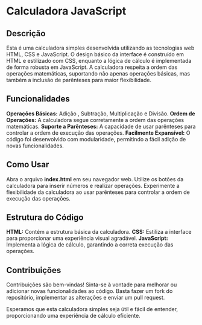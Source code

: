 # Calculadora JavaScript
## Descrição
Esta é uma calculadora simples desenvolvida utilizando as tecnologias web HTML, CSS e JavaScript. O design básico da interface é construído em HTML e estilizado com CSS, enquanto a lógica de cálculo é implementada de forma robusta em JavaScript. A calculadora respeita a ordem das operações matemáticas, suportando não apenas operações básicas, mas também a inclusão de parênteses para maior flexibilidade.

## Funcionalidades
**Operações Básicas:** Adição , Subtração, Multiplicação e Divisão.
**Ordem de Operações:** A calculadora segue corretamente a ordem das operações matemáticas.
**Suporte a Parênteses:** A capacidade de usar parênteses para controlar a ordem de execução das operações.
**Facilmente Expansível:** O código foi desenvolvido com modularidade, permitindo a fácil adição de novas funcionalidades.
## Como Usar
Abra o arquivo **index.html** em seu navegador web.
Utilize os botões da calculadora para inserir números e realizar operações.
Experimente a flexibilidade da calculadora ao usar parênteses para controlar a ordem de execução das operações.
## Estrutura do Código
**HTML:** Contém a estrutura básica da calculadora.
**CSS:** Estiliza a interface para proporcionar uma experiência visual agradável.
**JavaScript:** Implementa a lógica de cálculo, garantindo a correta execução das operações.
## Contribuições
Contribuições são bem-vindas! Sinta-se à vontade para melhorar ou adicionar novas funcionalidades ao código. Basta fazer um fork do repositório, implementar as alterações e enviar um pull request.

Esperamos que esta calculadora simples seja útil e fácil de entender, proporcionando uma experiência de cálculo eficiente.
